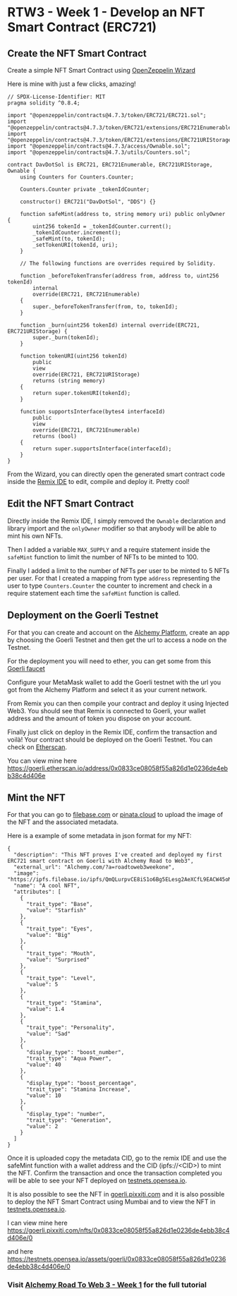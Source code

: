 # RTW3 - Week 1 - Develop an NFT Smart Contract (ERC721)

## Create the NFT Smart Contract

Create a simple NFT Smart Contract using [OpenZeppelin Wizard](https://docs.openzeppelin.com/contracts/4.x/wizard)

Here is mine with just a few clicks, amazing!

```
// SPDX-License-Identifier: MIT
pragma solidity ^0.8.4;

import "@openzeppelin/contracts@4.7.3/token/ERC721/ERC721.sol";
import "@openzeppelin/contracts@4.7.3/token/ERC721/extensions/ERC721Enumerable.sol";
import "@openzeppelin/contracts@4.7.3/token/ERC721/extensions/ERC721URIStorage.sol";
import "@openzeppelin/contracts@4.7.3/access/Ownable.sol";
import "@openzeppelin/contracts@4.7.3/utils/Counters.sol";

contract DavDotSol is ERC721, ERC721Enumerable, ERC721URIStorage, Ownable {
    using Counters for Counters.Counter;

    Counters.Counter private _tokenIdCounter;

    constructor() ERC721("DavDotSol", "DDS") {}

    function safeMint(address to, string memory uri) public onlyOwner {
        uint256 tokenId = _tokenIdCounter.current();
        _tokenIdCounter.increment();
        _safeMint(to, tokenId);
        _setTokenURI(tokenId, uri);
    }

    // The following functions are overrides required by Solidity.

    function _beforeTokenTransfer(address from, address to, uint256 tokenId)
        internal
        override(ERC721, ERC721Enumerable)
    {
        super._beforeTokenTransfer(from, to, tokenId);
    }

    function _burn(uint256 tokenId) internal override(ERC721, ERC721URIStorage) {
        super._burn(tokenId);
    }

    function tokenURI(uint256 tokenId)
        public
        view
        override(ERC721, ERC721URIStorage)
        returns (string memory)
    {
        return super.tokenURI(tokenId);
    }

    function supportsInterface(bytes4 interfaceId)
        public
        view
        override(ERC721, ERC721Enumerable)
        returns (bool)
    {
        return super.supportsInterface(interfaceId);
    }
}
```

From the Wizard, you can directly open the generated smart contract code inside the [Remix IDE](https://remix.ethereum.org/) to edit, compile and deploy it. Pretty cool!

## Edit the NFT Smart Contract

Directly inside the Remix IDE, I simply removed the `Ownable` declaration and library import and the `onlyOwner` modifier so that anybody will be able to mint his own NFTs.

Then I added a variable `MAX_SUPPLY` and a require statement inside the `safeMint` function to limit the number of NFTs to be minted to 100.

Finally I added a limit to the number of NFTs per user to be minted to 5 NFTs per user.
For that I created a mapping from type `address` representing the user to type `Counters.Counter` the counter to increment and check in a require statement each time the `safeMint` function is called.

## Deployment on the Goerli Testnet

For that you can create and account on the [Alchemy Platform](https://Alchemy.com), create an app by choosing the Goerli Testnet and then get the url to access a node on the Testnet.

For the deployment you will need to ether, you can get some from this [Goerli faucet](https://goerlifaucet.com/)

Configure your MetaMask wallet to add the Goerli testnet with the url you got from the Alchemy Platform and select it as your current network.

From Remix you can then compile your contract and deploy it using Injected Web3. You should see that Remix is connected to Goerli, your wallet address and the amount of token you dispose on your account.

Finally just click on deploy in the Remix IDE, confirm the transaction and voilà! Your contract should be deployed on the Goerli Testnet. You can check on [Etherscan](https://goerli.etherscan.io/).

You can view mine here https://goerli.etherscan.io/address/0x0833ce08058f55a826d1e0236de4ebb38c4d406e

## Mint the NFT

For that you can go to [filebase.com](https://filebase.com) or [pinata.cloud](https://www.pinata.cloud/) to upload the image of the NFT and the associated metadata.

Here is a example of some metadata in json format for my NFT:

```
{
  "description": "This NFT proves I've created and deployed my first ERC721 smart contract on Goerli with Alchemy Road to Web3",
  "external_url": "Alchemy.com/?a=roadtoweb3weekone",
  "image": "https://ipfs.filebase.io/ipfs/QmQLurpvCE8iS1o6Bg5ELesg2AeXCfL9EACW45oMx9KyCf",
  "name": "A cool NFT",
  "attributes": [
    {
      "trait_type": "Base",
      "value": "Starfish"
    },
    {
      "trait_type": "Eyes",
      "value": "Big"
    },
    {
      "trait_type": "Mouth",
      "value": "Surprised"
    },
    {
      "trait_type": "Level",
      "value": 5
    },
    {
      "trait_type": "Stamina",
      "value": 1.4
    },
    {
      "trait_type": "Personality",
      "value": "Sad"
    },
    {
      "display_type": "boost_number",
      "trait_type": "Aqua Power",
      "value": 40
    },
    {
      "display_type": "boost_percentage",
      "trait_type": "Stamina Increase",
      "value": 10
    },
    {
      "display_type": "number",
      "trait_type": "Generation",
      "value": 2
    }
  ]
}

```

Once it is uploaded copy the metadata CID, go to the remix IDE and use the safeMint function with a wallet address and the CID (ipfs://\<CID\>) to mint the NFT. Confirm the transaction and once the transaction completed you will be able to see your NFT deployed on [testnets.opensea.io](https://testnets.opensea.io).

It is also possible to see the NFT in [goerli.pixxiti.com](https://goerli.pixxiti.com/) and it is also possible to deploy the NFT Smart Contract using Mumbai and to view the NFT in [testnets.opensea.io](https://testnets.opensea.io).

I can view mine here https://goerli.pixxiti.com/nfts/0x0833ce08058f55a826d1e0236de4ebb38c4d406e/0

and here https://testnets.opensea.io/assets/goerli/0x0833ce08058f55a826d1e0236de4ebb38c4d406e/0

### Visit [Alchemy Road To Web 3 - Week 1](https://docs.alchemy.com/docs/how-to-develop-an-nft-smart-contract-erc721-with-alchemy) for the full tutorial
